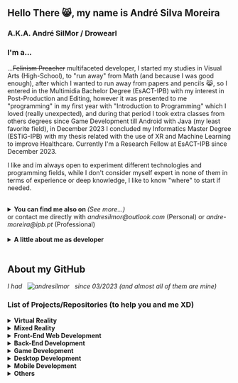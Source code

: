 ## Hello There 😸, my name is André Silva Moreira
### A.K.A. André SilMor / Drowearl

### I'm a... 
...~~Felinism Preacher~~ multifaceted developer, I started my studies in Visual Arts (High-School), to "run away" from Math (and because I was good enough), after which I wanted to run away from papers and pencils 😹, so I entered in the Multimidia Bachelor Degree (EsACT-IPB) with my interest in Post-Production and Editing, however it was presented to me "programming" in my first year with "Introduction to Programming" which I loved (really unexpected), and during that period I took extra classes from others degrees since Game Development till Android with Java (my least favorite field), in December 2023 I concluded my Informatics Master Degree (ESTiG-IPB) with my thesis related with the use of XR and Machine Learning to improve Healthcare. Currently I'm a Research Fellow at EsACT-IPB since December 2023.

I like and im always open to experiment different technologies and programming fields, while I don't consider myself expert in none of them in terms of experience or deep knowledge, I like to know "where" to start if needed.

<br/>  
<details>
  <summary> <b>You can find me also on </b> <i>(See more...)</i> </summary>

  <br/>
  <a href="https://linkedin.com/in/andresilmor" target="_blank">
  <img src=https://img.shields.io/badge/linkedin-%231E77B5.svg?&style=for-the-badge&logo=linkedin&logoColor=white alt=linkedin style="margin-bottom: 5px;" />
  </a>
  <a href="https://orcid.org/0000-0002-6253-6615" target="_blank">
  <img alt="ORCID" src="https://img.shields.io/badge/-ORCID-A6CE39?style=for-the-badge&logo=ORCID&logoColor=white" style="margin-bottom: 5px;"/>
  </a>  
  <a href="https://www.researchgate.net/profile/Andre-Moreira-28" target="_blank">
  <img src=https://img.shields.io/badge/ResearchGate-00CCBB?style=for-the-badge&logo=ResearchGate&logoColor=white alt=researchgate style="margin-bottom: 5px;" />
  </a>  
  <a href="https://www.behance.net/andresilmor" target="_blank">
  <img src=https://img.shields.io/badge/behance-%23191919.svg?&style=for-the-badge&logo=behance&logoColor=white alt=behance style="margin-bottom: 5px;" />
  </a>  
  <a href="https://drowearl.itch.io/" target="_blank">
  <img src=https://img.shields.io/badge/Itch-%23FF0B34.svg?style=for-the-badge&logo=Itch.io&logoColor=white alt=itchio style="margin-bottom: 5px;" />
  </a> 
  <a href="https://instagram.com/andresilmor" target="_blank">
  <img src=https://img.shields.io/badge/instagram-%23000000.svg?&style=for-the-badge&logo=instagram&logoColor=white alt=instagram style="margin-bottom: 5px;" />
  </a>
  
  
</details>
or contact me directly with <i>andresilmor@outlook.com</i> (Personal) or <i>andre-moreira@ipb.pt</i> (Professional) 

<br/>  
<br/>  
<details>
  <summary> <b>A little about me as developer</b> </summary>

  <br/>
<table><tr><td valign="top" width="100%">

- 🔭 I'm currently working in a Mixed Reality application to assist Geometry learning in Basic/Secondary School while improving my knowledge in Game Development
  

- ❤️ My first experience with programming was in 2018 (w/ basic Python running in the CMD) in the 1º semester / 1º year of my Bachelor  
  

- ❓ I like to assist and help my colleagues, like a colleague once said, i'm bad good teacher
  

- 👻 My biggest weakness is Math (and centipedes)  
  

- ⚡ And my strength resides that I accept and do like being challenged

</td></tr></table>  
  
</details>


<br/>  

## About my GitHub

<p align="left"> <i>I had &nbsp; <img src="https://komarev.com/ghpvc/?username=andresilmor" alt="andresilmor" /> &nbsp; since 03/2023 (and almost all of them are mine)</i></p> 
 
### List of Projects/Repositories (to help you and me XD)

<details>
  <summary> <b>Virtual Reality</b> </summary>
  <br/>

| Name/Link | Description | Keywords | Year | Multiple Branches | Context | 
| --- | --- | :-: | :-: | :-: | :-: |
| <b>[Unity Learn VR Development Pathway](https://github.com/andresilmor/Unity-Learn-VR-Development-Pathway)</b> | Prototypes developed during the Unity Learn VR Developement Pathway | <i>unity vr game-development virtual-reality openxr xr-interaction-toolkit junior-programmer-course unity-learn</i> | 2023 | X | <i>Learning Pathway</i> |
| <b>[EsACT Tour (VR Project)](https://github.com/andresilmor/EsACT-IPB-Tour-VR-Project)</b> | Virtual Reality Tour, using Unity with OpenXR, in a 3D Model of my University with 360º Hotpots in points of interests (such as "unique" classrooms or studiums) with small "game" mechanics. | <i>university unity vr virtual-reality-experiences university-project virtual-reality htc-vive interaction 360 360-video 360-photo cshap first-timer vive-controller openxr xr-interaction-toolkit</i> | 2021 | | <i>Bachelor Final Project</i> |
| <b>[Interaction with 360º Hotspot dynamically created in Virtual Reality by reading a JSON file](https://github.com/andresilmor/Interaction-with-360-Hotspot-dynamically-created-in-Virtual-Reality-by-reading-a-JSON-file)</b> | Hotspot 360º in Virtual Reality fully created based on the data retrieved from a JSON file, with interaction with elements mapped in the scene (using the data from the file) and OpenXR to display information/other media. | <i>json unity vr virtual-reality-experiences virtual-reality hotspot 360 360-photo 360-degree openxr xr-interaction-toolkit</i> | 2021 | | <i>Bachelor Final Project Exercise</i> |
| <b>[Gaze focus detection on 360º image elements in Virtual Reality](https://github.com/andresilmor/Gaze-focus-detection-on-360-image-elements-in-Virtual-Reality)</b> | Use of Tobii XR SDK in a 360º Hotspot in Virtual Reality for Gaze Detection and data registration on a JSON File (360º Image elements looked at and duration of gaze), the data is also ordered in real-time using QuickSort. | <i>json csharp game-engine unity vr quicksort virtual-reality eye-tracking tobii quicksort-algorithm gaze-tracking tobii-eye-tracker 360-photo eye-detection tobii-eyetracker</i> | 2021 | | <i>Bachelor Final Project Exercise</i> |
| <b>[Interaction with 360º Hotspot elements in Virtual Reality](https://github.com/andresilmor/Interaction-with-360-Hotspot-elements-in-Virtual-Reality)</b> | Interaction with elements mapped on a 360º Hotspot (created from start/no assets, tools) using OpenXR to display information.  | <i>unity vr virtual-reality information-visualization interaction 360-photo openxr</i> | 2021 | | <i>Bachelor Final Project Exercise</i> |

<br/>
</details>


<details>
  <summary> <b>Mixed Reality</b> </summary>
  <br/>
  
| Name/Link | Description | Keywords | Year | Multiple Brances | Context | 
| --- | --- | :-: | :-: | :-: | :-: |
| <b>[Geometry for Kiddos](https://github.com/andresilmor/Geometry-for-Kiddos)</b> | Application in Mixed-Reality (HL2) to support teachers and basic/secondary students in Geometry studies through different settings and scenarios. | <i>education prototype unity geometry unity3d research-project educational-game mixed-reality serious-game hololens2 mrtk3</i> | 2023 | X | <i>Research Project (Independent)</i> |

<br/>
</details>



<details>
  <summary> <b>Front-End Web Development</b> </summary>
  <br/>
  
| Name/Link | Description | Keywords | Year | Multiple Branches | Context | 
| --- | --- | :-: | :-: | :-: | :-: |
| <b>[IPB Campus Life Social Network](https://github.com/andresilmor/IPB-Campus-Life-Social-Network/tree/dev-frontend)</b> | University Team Project related to "full-stack" development of an application/website of our choice. From the database using NoSQL Document Database (MongoDB), the Web API/Web Service with the Flask Framework and the Front-End with React.js and a mix of Native CSS, Bootstrap and Material UI. Implementing both Frontoffice and Backoffice. | <i>flask webservice website front-end frontend backend social-network reactjs webapi webplatform mongodb-driver backend-api one-page-website</i> | 2022 | X | <i>Master's Class Work</i> |
| <b>[Kit Multimedia Order Website](https://github.com/andresilmor/Kit-Multimedia-Order-Website)</b> | Basic Web Shop using Bootstrap to buy the Kit of my Bachelor Degree (2020/2021) with the goal to simply the update of the content and the self-challenge to use the minimium of PHP (or any kind of backend code). | <i>javascript bootstrap website responsive seo native-javascript order seo-optimization reusability</i> | 2021 | | <i>Student Council Work</i> |
| <b>[Colorme Website](https://github.com/andresilmor/Colorme-Website)</b> | Webshop experiment and introduction to the use of Bootstrap, JQuey and ASP.Net with MVC Architecture.  | <i>bootstrap jquery website university csharp responsive seo university-project asp-net-core seo-optimization asp-net asp-net-mvc search-engine-optimization</i> | 2021 | | <i>Bachelor's Class Work</i> |
| <b>[VideoJogos 2020](https://github.com/andresilmor/VideoJogos-2020)</b> | Adapation of the website used for the Videojogos 2019 event to the year 2020 event. | <i>website university event adaptation responsive-website</i> | 2020 | | <i>Event Volunteer Work</i> |
| <b>[Daily Screening Website](https://github.com/andresilmor/Daily-Screening-Website)</b> | Introduction Project to the Back-end Development using PHP and MySQL, with some extras like the use of PDO, MVC Architecture and retrieval of information from a third-party News API. | <i>mysql api bootstrap php website university pdo university-project mvc-framework mvc-architecture mysql-database pdo-mysql model-view-controller pdo-php</i> | 2020 | | <i>Bachelor's Class Work</i> |
| <b>[Dark Season Website](https://github.com/andresilmor/Dark-Season-Website)</b> | Introduction Project to the Front-end web development (personally, of any kind) with HTML, CSS and Javascript withou Libraries.  | <i>website university static-site first-timers static-website</i> | 2020 | | <i>Bachelor's Class Work</i> |

<br/>
</details>


<details>
  <summary> <b>Back-End Development</b> </summary>
  <br/>
  
| Name/Link | Description | Keywords | Year | Multiple Branches | Context | 
| --- | --- | :-: | :-: | :-: | :-: |
| <b>[IPB Campus Life Social Network Web API](https://github.com/andresilmor/IPB-Campus-Life-Social-Network/tree/dev-backend)</b> | University Team Project related to "full-stack" development of an application/website of our choice. From the database using NoSQL Document Database (MongoDB), the Web API/Web Service with the Flask Framework and the Front-End with React.js and a mix of Native CSS, Bootstrap and Material UI. Implementing both Frontoffice and Backoffice. | <i>flask webservice website front-end frontend backend social-network reactjs webapi webplatform mongodb-driver backend-api one-page-website</i> | 2022 | X | <i>Master's Class Work</i> |
| <b>[FTP Connection PHP Class](https://github.com/andresilmor/FTP-Connection-PHP-Class)</b> | PHP Class to manage a FTP connection between a Website/Webapp and a Web Server with CRUD operations. | <i>php website web-development ftp file-transfer ftp-client ftp-server oriented-object-programming crud-operations file-transfer-protocol ftp-protocol crud-ftp ftp-crud</i> | 2021 | | <i>Internship Work</i> |

<br/>
</details>


<details>
  <summary> <b>Game Development</b> </summary>
  <br/>
  
| Name/Link | Description | Keywords | Year | Multiple Branches | Context | 
| --- | --- | :-: | :-: | :-: | :-: |
| <b>[Unity Learn Junior Programmer Pathway](https://github.com/andresilmor/Unity-Learn-Junior-Programmer-Pathway)</b> | Prototypes developed during the Unity Learn Junior Programmer Pathway | <i>unity junior-programmer-course unity-learn game-development</i> | 2023 | X | <i>Learning Pathway</i> |
| <b>[Maze Solving - Trémaux Algorithm](https://github.com/andresilmor/Maze-Solving-Tremaux-Algorithm)</b> | Application/Use of the Trémaux Algorithm on a Unity 2D game to escape a maze. | <i>university csharp game-engine unity game-development university-project artificial-intelligence maze-solver tremaux tremaux-algorithm</i> | 2021 | | <i>Bachelor's Class Work</i> |
| <b>[Tanks - State Machines](https://github.com/andresilmor/Tanks-State-Machines)</b> | Use of State Machines to create a "World" with factions of Tanks with some degree of intelligence. | <i>university csharp state-machine unity game-development university-project artificial-intelligence state-machines</i> | 2021 | | <i>Bachelor's Class Work</i> |
| <b>[Tanks - Behavior Trees](https://github.com/andresilmor/Tanks-Behavior-Trees)</b> | Use of Behavior Trees to create a "World" with factions of Tanks with some degree of intelligence slowly walking to the their end. | <i>csharp game-engine unity game-development artificial-intelligence behaviour-trees behaviour-tree</i> | 2021 | | <i>Bachelor's Class Work</i> |

<br/>
</details>

<details>
  <summary> <b>Desktop Development</b> </summary>
  <br/>
  
| Name/Link | Description | Keywords | Year | Multiple Branches | Context | 
| --- | --- | :-: | :-: | :-: | :-: |
| <b>[Portfolio App (Desktop)](https://github.com/andresilmor/Portfolio-App-Desktop)</b> | Sample of a Portfolio Application using Actionscript and Adobe Animate with some more advanced Classes and features. | <i>university actionscript xml university-project desktop-application object-oriented-programming</i> | 2021 | | <i>Bachelor's Class Work</i> |
| <b>[Simple Calculator (Desktop)](https://github.com/andresilmor/Simple-Calculator-Desktop)</b> | Basic Calculator application using Actionscript and Adobe Animate. | <i>calculator actionscript desktop-application calculator-application object-oriented-programming</i> | 2021 | | <i>Bachelor's Class Exercise</i> |
| <b>[Polynomial Calculator with Windows Forms](https://github.com/andresilmor/Polynomial-Calculator-with-Windows-Forms)</b> | Use of Windows Form to create a Polynomial Calculator with features from addition of two polynomials till the calculation of the polynomial itself. | <i>university csharp university-project mathematics polynomial windows-forms calculator-application </i> | 2020 | | <i>Bachelor's Class Work</i> |
| <b>[Graphs with List of Adjuntions](https://github.com/andresilmor/Graphs-with-List-of-Adjunctions)</b> | Adaptation of a application that used Graphs with Matrix of Adjunctions to List of Adjunctions. | <i>university csharp graph university-project windows-forms adjunctions</i> | 2020 | | <i>Bachelor's Class Work</i> |

<br/>
</details>


<details>
  <summary> <b>Mobile Development</b> </summary>
  <br/>
  
| Name/Link | Description | Keywords | Year | Multiple Branches | Context | 
| --- | --- | :-: | :-: | :-: | :-: |
| <b>[Information Request from Web Server (Mobile)](https://github.com/andresilmor/Information-Request-from-Web-Server-Mobile)</b> | Moblie Application using Actionscript with retrievel of information from a XML file in a Web Server. | <i>web-server university actionscript xml mobile-app request</i> | 2021 | | <i>Bachelor's Class Work</i> |

<br/>
</details>


<details>
  <summary> <b>Others</b> </summary>
  <br/>
  
| Name/Link | Description | Keywords | Year | Multiple Branches | Context | 
| --- | --- | :-: | :-: | :-: | :-: |
| <b>[N-Body Problem with Parallelization in Language C](https://github.com/andresilmor/N-Body-problem-with-Parallelization-in-Language-C)</b> | Adaptation of N-Body problem in serial code (src: rosettacode.org) to Parallel Programming/Parallel Computing in Language C with pThreads. | <i>c parallel-computing multithreading pthreads pthread nbody-simulation parallel-programming languagec</i> | 2023 | | <i>Master's Class Work</i> |
| <b>[Gas Sensor with LED and Piezo alert](https://github.com/andresilmor/Gas-Sensor-with-LED-and-Piezo-alert)</b> | Example of using an Arduino with Leds and a Piezo as a Gas Sensor. | <i>arduino cplusplus sensor led piezo tinkercad gas-sensor</i> | 2020 | | <i>Bachelor's Class Work</i> |
| <b>[Airline Database](https://github.com/andresilmor/Airline-Database)</b> |  Introduction Project to the development of a SQL/Relational Database, using MySQL. From the Model Design till the implementation and test information insertion. | <i>sql database university university-project mysql-database first-timers relational-databases sqlserver conceptual-model</i> | 2020 | | <i>Bachelor's Class Work</i> |
| <b>[AutoAluga - Console Software](https://github.com/andresilmor/AutoAluga-Console-Software)</b> | Console Application to manage a Car Rental store based on a UML Class diagram. | <i>university csharp university-project first-timers console-application object-oriented-programming</i> | 2019 | | <i>Bachelor's Class Work</i> |
| <b>[Python Exercises](https://github.com/andresilmor/Python-Exercises)</b> | "Package" with the resolution of Python exercises from subject "Introduction to Programming" of the Bachelor's Degree Multimédia (EsACT-IPB), also my first time programming. | <i>python university python3 first-timers exercises introduction-to-programming introduction-to-python</i> | 2018/2019 | | <i>Bachelor's Class Exercises</i> |

<br/>
</details>


